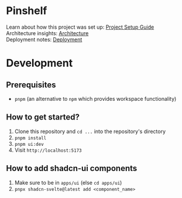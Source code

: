 # Pinshelf
Learn about how this project was set up: [Project Setup Guide](./docs/SETUP.md)  
Architecture insights: [Architecture](./docs/ARCHITECTURE.md)  
Deployment notes: [Deployment](./docs/DEPLOYMENT.md)  

# Development
## Prerequisites
-   `pnpm` (an alternative to `npm` which provides workspace functionality)

## How to get started?
1.  Clone this repository and `cd ...` into the repository's directory
2.  `pnpm install`
3.  `pnpm ui:dev`
4.  Visit `http://localhost:5173`

## How to add shadcn-ui components
1.  Make sure to be in `apps/ui` (else `cd apps/ui`)
2.  `pnpx shadcn-svelte@latest add <component_name>`
